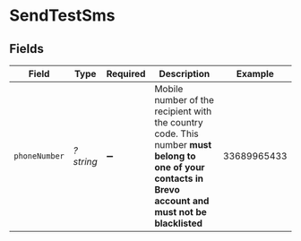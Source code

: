 # SendTestSms


## Fields

| Field                                                                                                                                                   | Type                                                                                                                                                    | Required                                                                                                                                                | Description                                                                                                                                             | Example                                                                                                                                                 |
| ------------------------------------------------------------------------------------------------------------------------------------------------------- | ------------------------------------------------------------------------------------------------------------------------------------------------------- | ------------------------------------------------------------------------------------------------------------------------------------------------------- | ------------------------------------------------------------------------------------------------------------------------------------------------------- | ------------------------------------------------------------------------------------------------------------------------------------------------------- |
| `phoneNumber`                                                                                                                                           | *?string*                                                                                                                                               | :heavy_minus_sign:                                                                                                                                      | Mobile number of the recipient with the country code. This number **must belong to one of your contacts in Brevo account and must not be blacklisted**<br/> | 33689965433                                                                                                                                             |